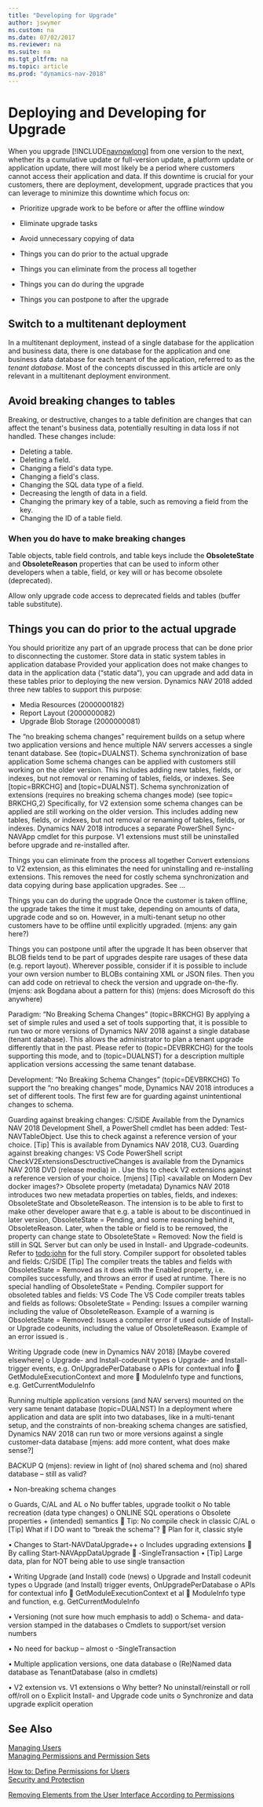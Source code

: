 ```yaml
---
title: "Developing for Upgrade"
author: jswymer
ms.custom: na
ms.date: 07/02/2017
ms.reviewer: na
ms.suite: na
ms.tgt_pltfrm: na
ms.topic: article
ms.prod: "dynamics-nav-2018"
---
```

# Deploying and Developing for Upgrade

When you upgrade [!INCLUDE[navnowlong](includes/navnowlong_md.md)] from one version to the next, whether its a cumulative update or full-version update, a platform update or application update, there will most likely be a period where customers cannot access their application and data. If this downtime is crucial for your customers, there are deployment, development, upgrade practices that you can leverage to minimize this downtime  which focus on:

-   Prioritize upgrade work to be before or after the offline window
-   Eliminate upgrade tasks
-   Avoid unnecessary copying of data
 
-   Things you can do prior to the actual upgrade
-   Things you can eliminate from the process all together
-   Things you can do during the upgrade
-   Things you can postpone to after the upgrade

## Switch to a multitenant deployment
In a multitenant deployment, instead of a single database for the application and business data, there is one database for the application and one business data database for each tenant of the application, referred to as the *tenant database*. Most of the concepts discussed in this article are only relevant in a multitenant deployment environment.

## Avoid breaking changes to tables
Breaking, or destructive, changes to a table definition are changes that can affect the tenant's business data, potentially resulting in data loss if not handled. These changes include:  

-   Deleting a table.
-   Deleting a field.
-   Changing a field's data type.
-   Changing a field's class.
-   Changing the SQL data type of a field.
-   Decreasing the length of data in a field.
-   Changing the primary key of a table, such as removing a field from the key.
-   Changing the ID of a table field.

### When you do have to make breaking changes

Table objects, table field controls, and table keys include the **ObsoleteState** and **ObsoleteReason** properties that can be used to inform other developers when a table, field, or key will or has become obsolete (deprecated).  

 Allow only upgrade code access to deprecated fields and tables (buffer table substitute).

## Things you can do prior to the actual upgrade
You should prioritize any part of an upgrade process that can be done prior to disconnecting the customer.
Store data in static system tables in application database
Provided your application does not make changes to data in the application data (“static data“), you can upgrade and add data in these tables prior to deploying the new version. Dynamics NAV 2018 added three new tables to support this purpose:
-   Media Resources (2000000182)
-   Report Layout (2000000082)
-	Upgrade Blob Storage (2000000081)

The “no breaking schema changes” requirement builds on a setup where two application versions and hence multiple NAV servers accesses a single tenant database. See (topic=DUALNST).
Schema synchronization of base application
Some schema changes can be applied with customers still working on the older version. This includes adding new tables, fields, or indexes, but not removal or renaming of tables, fields, or indexes. See [topic=BRKCHG] and [topic=DUALNST].
Schema synchronization of extensions (requires no breaking schema changes mode) (see topic= BRKCHG,2)
Specifically, for V2 extension some schema changes can be applied are still working on the older version. This includes adding new tables, fields, or indexes, but not removal or renaming of tables, fields, or indexes. Dynamics NAV 2018 introduces a separate PowerShell Sync-NAVApp cmdlet for this purpose.
V1 extensions must still be uninstalled before upgrade and re-installed after.

Things you can eliminate from the process all together
Convert extensions to V2 extension, as this eliminates the need for uninstalling and re-installing extensions. This removes the need for costly schema synchronization and data copying during base application upgrades. See …

Things you can do during the upgrade
Once the customer is taken offline, the upgrade takes the time it must take, depending on amounts of data, upgrade code and so on. However, in a multi-tenant setup no other customers have to be offline until explicitly upgraded.  (mjens: any gain here?) 

Things you can postpone until after the upgrade
It has been observer that BLOB fields tend to be part of upgrades despite rare usages of these data (e.g. report layout). Wherever possible, consider if it is possible to include your own version number to BLOBs containing XML or JSON files. Then you can add code on retrieval to check the version and upgrade on-the-fly. 
(mjens: ask Bogdana about a pattern for this)
(mjens: does Microsoft do this anywhere)



Paradigm: “No Breaking Schema Changes” (topic=BRKCHG)
By applying a set of simple rules and used a set of tools supporting that, it is possible to run two or more versions of Dynamics NAV 2018 against a single database (tenant database). This allows the administrator to plan a tenant upgrade differently that in the past. Please refer to (topic=DEVBRKCHG) for the tools supporting this mode, and to (topic=DUALNST) for a description multiple application versions accessing the same tenant database.

Development: “No Breaking Schema Changes” (topic=DEVBRKCHG)
To support the “no breaking changes” mode, Dynamics NAV 2018 introduces a set of different tools. The first few are for guarding against unintentional changes to schema.

Guarding against breaking changes: C/SIDE
Available from the Dynamics NAV 2018 Development Shell, a PowerShell cmdlet has been added: Test-NAVTableObject. Use this to check against a reference version of your choice. [Tip] This is available from Dynamics NAV 2018, CU3.
Guarding against breaking changes: VS Code
PowerShell script CheckV2ExtensionsDesctructiveChanges is available from the Dynamics NAV 2018 DVD (release media) in <folder>. Use this to check V2 extensions against a reference version of your choice. 
[mjens] [Tip] <available on Modern Dev docker images?>
Obsolete property (metadata)
Dynamics NAV 2018 introduces two new metadata properties on tables, fields, and indexes: ObsoleteState and ObsoleteReason. The intension is to be able to first to make other developer aware that e.g. a table is about to be discontinued in later version, ObsoleteState = Pending, and some reasoning behind it, ObsoleteReason. Later, when the table or field is to be removed, the property can change state to ObsoleteState = Removed: Now the field is still in SQL Server but can only be used in Install- and Upgrade-codeunits. Refer to <todo:john> for the full story.
Compiler support for obsoleted tables and fields: C/SIDE
[Tip] The compiler treats the tables and fields with ObsoleteState = Removed as it does with the Enabled property, i.e. compiles successfully, and throws an error if used at runtime. There is no special handling of ObsoleteState = Pending.
Compiler support for obsoleted tables and fields: VS Code
The VS Code compiler treats tables and fields as follows:
ObsoleteState = Pending: Issues a compiler warning including the value of ObsoleteReason. Example of a warning is <todo>
ObsoleteState = Removed: Issues a compiler error if used outside of Install- or Upgrade codeunits, including the value of ObsoleteReason. Example of an error issued is <todo>.

Writing Upgrade code (new in Dynamics NAV 2018)
[Maybe covered elsewhere]
o	Upgrade- and Install-codeunit types
o	Upgrade- and Install-trigger events, e.g. OnUpgradePerDatabase
o	APIs for contextual info
	GetModuleExecutionContext and more
	ModuleInfo type and functions, e.g. GetCurrentModuleInfo


Running multiple application versions (and NAV servers) mounted on the very same tenant database (topic=DUALNST)
In a deployment where application and data are split into two databases, like in a multi-tenant setup, and the constraints of non-breaking schema changes are satisfied, Dynamics NAV 2018 can run two or more versions against a single customer-data database 
[mjens: add more content, what does make sense?]
 



BACKUP
Q (mjens): review in light of (no) shared schema and (no) shared database – still as valid?


•	Non-breaking schema changes

o	Guards, C/AL and AL
o	No buffer tables, upgrade toolkit
o	No table recreation (data type changes)
o	ONLINE SQL operations
o	Obsolete properties + (intended) semantics
	Tip: No compile check in classic C/AL
o	[Tip] What if I DO want to “break the schema”?
	Plan for it, classic style

•	Changes to Start-NAVDataUpgrade++
o	Includes upgrading extensions
	By calling Start-NAVAppDataUpgrade
	-SingleTransaction
•	[Tip] Large data, plan for NOT being able to use single transaction

•	Writing Upgrade (and Install) code (news)
o	Upgrade and Install codeunit types
o	Upgrade (and Install) trigger events, OnUpgradePerDatabase
o	APIs for contextual info
	GetModuleExecutionContext et al
	ModuleInfo type and function, e.g. GetCurrentModuleInfo

•	Versioning (not sure how much emphasis to add)
o	Schema- and data-version stamped in the databases
o	Cmdlets to support/set version numbers

•	No need for backup – almost
o	-SingleTransaction

•	Multiple application versions, one data database
o	(Re)Named data database as TenantDatabase (also in cmdlets)

•	V2 extension vs. V1 extensions
o	Why better? No uninstall/reinstall or roll off/roll on
o	Explicit Install- and Upgrade code units
o	Synchronize and data upgrade explicit operation


## See Also  
[Managing Users](Managing-Users.md)  
[Managing Permissions and Permission Sets](Managing-Permissions-and-Permission-Sets.md)  
<!-- [How to: Work with the BASIC Permission Set](How-to--Work-with-the-BASIC-Permission-Set.md)  -->  
[How to: Define Permissions for Users](How-to--Define-Permissions-for-Users.md)   
[Security and Protection](Security-and-Protection.md)   
<!-- [Customize the User Interface](Customize-the-User-Interface.md)   -->
[Removing Elements from the User Interface According to Permissions](Removing-Elements-from-the-User-Interface-According-to-Permissions.md)
